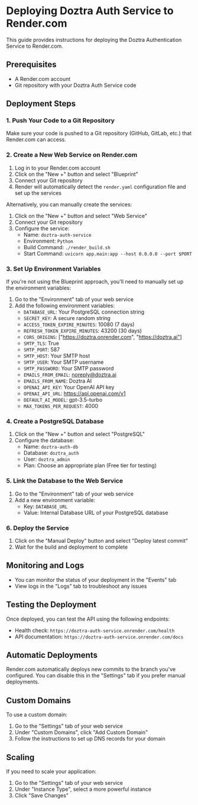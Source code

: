 # Deploying Doztra Auth Service to Render.com

This guide provides instructions for deploying the Doztra Authentication Service to Render.com.

## Prerequisites

- A Render.com account
- Git repository with your Doztra Auth Service code

## Deployment Steps

### 1. Push Your Code to a Git Repository

Make sure your code is pushed to a Git repository (GitHub, GitLab, etc.) that Render.com can access.

### 2. Create a New Web Service on Render.com

1. Log in to your Render.com account
2. Click on the "New +" button and select "Blueprint"
3. Connect your Git repository
4. Render will automatically detect the `render.yaml` configuration file and set up the services

Alternatively, you can manually create the services:

1. Click on the "New +" button and select "Web Service"
2. Connect your Git repository
3. Configure the service:
   - Name: `doztra-auth-service`
   - Environment: `Python`
   - Build Command: `./render_build.sh`
   - Start Command: `uvicorn app.main:app --host 0.0.0.0 --port $PORT`

### 3. Set Up Environment Variables

If you're not using the Blueprint approach, you'll need to manually set up the environment variables:

1. Go to the "Environment" tab of your web service
2. Add the following environment variables:
   - `DATABASE_URL`: Your PostgreSQL connection string
   - `SECRET_KEY`: A secure random string
   - `ACCESS_TOKEN_EXPIRE_MINUTES`: 10080 (7 days)
   - `REFRESH_TOKEN_EXPIRE_MINUTES`: 43200 (30 days)
   - `CORS_ORIGINS`: ["https://doztra.onrender.com", "https://doztra.ai"]
   - `SMTP_TLS`: True
   - `SMTP_PORT`: 587
   - `SMTP_HOST`: Your SMTP host
   - `SMTP_USER`: Your SMTP username
   - `SMTP_PASSWORD`: Your SMTP password
   - `EMAILS_FROM_EMAIL`: noreply@doztra.ai
   - `EMAILS_FROM_NAME`: Doztra AI
   - `OPENAI_API_KEY`: Your OpenAI API key
   - `OPENAI_API_URL`: https://api.openai.com/v1
   - `DEFAULT_AI_MODEL`: gpt-3.5-turbo
   - `MAX_TOKENS_PER_REQUEST`: 4000

### 4. Create a PostgreSQL Database

1. Click on the "New +" button and select "PostgreSQL"
2. Configure the database:
   - Name: `doztra-auth-db`
   - Database: `doztra_auth`
   - User: `doztra_admin`
   - Plan: Choose an appropriate plan (Free tier for testing)

### 5. Link the Database to the Web Service

1. Go to the "Environment" tab of your web service
2. Add a new environment variable:
   - Key: `DATABASE_URL`
   - Value: Internal Database URL of your PostgreSQL database

### 6. Deploy the Service

1. Click on the "Manual Deploy" button and select "Deploy latest commit"
2. Wait for the build and deployment to complete

## Monitoring and Logs

- You can monitor the status of your deployment in the "Events" tab
- View logs in the "Logs" tab to troubleshoot any issues

## Testing the Deployment

Once deployed, you can test the API using the following endpoints:

- Health check: `https://doztra-auth-service.onrender.com/health`
- API documentation: `https://doztra-auth-service.onrender.com/docs`

## Automatic Deployments

Render.com automatically deploys new commits to the branch you've configured. You can disable this in the "Settings" tab if you prefer manual deployments.

## Custom Domains

To use a custom domain:

1. Go to the "Settings" tab of your web service
2. Under "Custom Domains", click "Add Custom Domain"
3. Follow the instructions to set up DNS records for your domain

## Scaling

If you need to scale your application:

1. Go to the "Settings" tab of your web service
2. Under "Instance Type", select a more powerful instance
3. Click "Save Changes"
